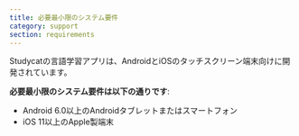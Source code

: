 ```yaml
---
title: 必要最小限のシステム要件
category: support 
section: requirements
---
```

Studycatの言語学習アプリは、AndroidとiOSのタッチスクリーン端末向けに開発されています。

**必要最小限のシステム要件は以下の通りです**:

* Android 6.0以上のAndroidタブレットまたはスマートフォン
* iOS 11以上のApple製端末